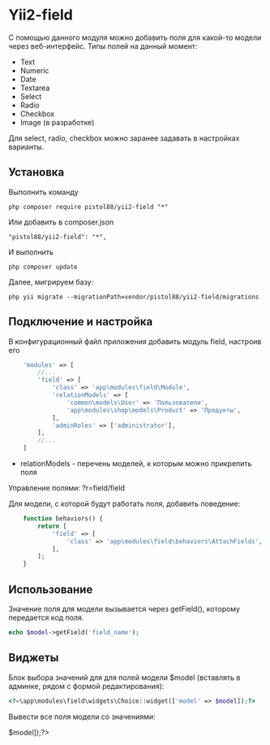 Yii2-field
==========

С помощью данного модуля можно добавить поля для какой-то модели через веб-интерфейс. Типы полей на данный момент:

* Text
* Numeric
* Date
* Textarea
* Select
* Radio
* Checkbox
* Image (в разработке)

Для select, radio, checkbox можно заранее задавать в настройках варианты.

Установка
---------------------------------

Выполнить команду

```
php composer require pistol88/yii2-field "*"
```

Или добавить в composer.json

```
"pistol88/yii2-field": "*",
```

И выполнить

```
php composer update
```

Далее, мигрируем базу:

```
php yii migrate --migrationPath=vendor/pistol88/yii2-field/migrations
```

Подключение и настройка
---------------------------------

В конфигурационный файл приложения добавить модуль field, настроив его

```php
    'modules' => [
        //...
        'field' => [
            'class' => 'app\modules\field\Module',
            'relationModels' => [
                'common\models\User' => 'Пользователи',
                'app\modules\shop\models\Product' => 'Продукты',
            ],
            'adminRoles' => ['administrator'],
        ],
        //...
    ]
```

* relationModels - перечень моделей, к которым можно прикрепить поля

Управление полями: ?r=field/field

Для модели, с которой будут работать поля, добавить поведение:

```php 
    function behaviors() {
        return [
            'field' => [
                'class' => 'app\modules\field\behaviors\AttachFields',
            ],
        ];
    }
```


Использование
---------------------------------

Значение поля для модели вызывается через getField(), которому передается код поля.

```php
echo $model->getField('field_name');
```

Виджеты
---------------------------------

Блок выбора значений для для полей модели $model (вставлять в админке, рядом с формой редактирования):

```php
<?=\app\modules\field\widgets\Choice::widget(['model' => $model]);?>
```

Вывести все поля модели со значениями:
<?=app\modules\field\widgets\Show::widget(['model' => $model]);?>				
